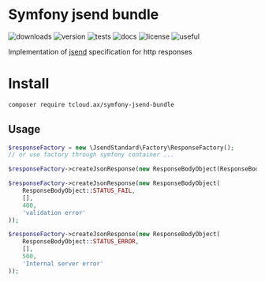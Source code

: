 # Symfony jsend bundle

![downloads](https://img.shields.io/badge/downloads-200%2B-orange) ![version](https://img.shields.io/badge/version-2.0.1-blue) ![tests](https://img.shields.io/badge/tests-yes-blue) ![docs](https://img.shields.io/badge/docs-yes-blue)  ![license](https://img.shields.io/badge/license-MIT-brightgreen) ![useful](https://img.shields.io/badge/Maintained%3F-yes-brightgreen)

Implementation of [jsend](https://github.com/omniti-labs/jsend) specification for http responses

# Install

```bash
composer require tcloud.ax/symfony-jsend-bundle
```

## Usage

```php
$responseFactory = new \JsendStandard\Factory\ResponseFactory();
// or use factory through symfony container ...
```

```php
$responseFactory->createJsonResponse(new ResponseBodyObject(ResponseBodyObject::STATUS_SUCCESS));
```

```php
$responseFactory->createJsonResponse(new ResponseBodyObject(
    ResponseBodyObject::STATUS_FAIL,
    [],
    400,
    'validation error'
));
```

```php
$responseFactory->createJsonResponse(new ResponseBodyObject(
    ResponseBodyObject::STATUS_ERROR,
    [],
    500,
    'Internal server error'
));
```